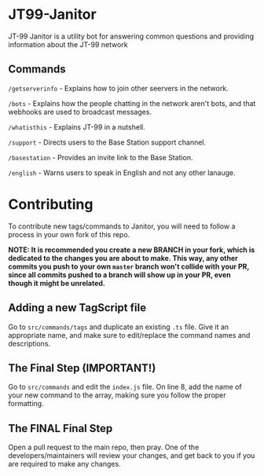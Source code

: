 # JT99-Janitor

JT-99 Janitor is a utility bot for answering common questions and providing information about the JT-99 network

## Commands

`/getserverinfo` - Explains how to join other seervers in the network.

`/bots` - Explains how the people chatting in the network aren't bots, and that webhooks are used to broadcast messages.

`/whatisthis` - Explains JT-99 in a nutshell.

`/support` - Directs users to the Base Station support channel.

`/basestation` - Provides an invite link to the Base Station.

`/english` - Warns users to speak in English and not any other lanauge.



# Contributing


To contribute new tags/commands to Janitor, you will need to follow a process in your own fork of this repo.

**NOTE: It is recommended you create a new BRANCH in your fork, which is dedicated to the changes you are about to make. This way, any other commits you push to your own `master` branch won't collide with your PR, since all commits pushed to a branch will show up in your PR, even though it might be unrelated.**



## Adding a new TagScript file

Go to `src/commands/tags` and duplicate an existing `.ts` file. Give it an appropriate name, and make sure to edit/replace the command names and descriptions.


## The Final Step (IMPORTANT!)

Go to `src/commands` and edit the `index.js` file. On line 8, add the name of your new command to the array, making sure you follow the proper formatting.


## The FINAL Final Step


Open a pull request to the main repo, then pray. One of the developers/maintainers will review your changes, and get back to you if you are required to make any changes.
